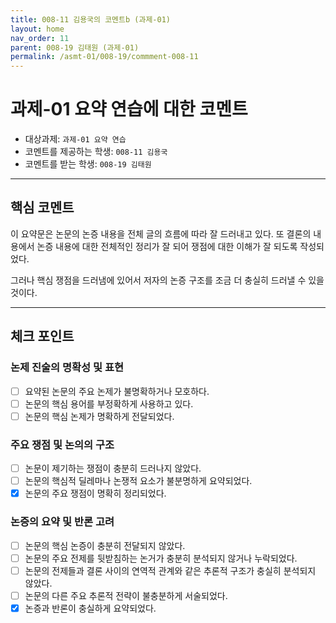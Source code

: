 ```yaml
---
title: 008-11 김용국의 코멘트b (과제-01) 
layout: home
nav_order: 11
parent: 008-19 김태원 (과제-01)
permalink: /asmt-01/008-19/commment-008-11
---
```


# 과제-01 요약 연습에 대한 코멘트

- 대상과제: `과제-01 요약 연습`
- 코멘트를 제공하는 학생: `008-11 김용국` 
- 코멘트를 받는 학생: `008-19 김태원` 

---
## 핵심 코멘트

이 요약문은 논문의 논증 내용을 전체 글의 흐름에 따라 잘 드러내고 있다. 또 결론의 내용에서 논증 내용에 대한 전체적인 정리가 잘 되어 쟁점에 대한 이해가 잘 되도록 작성되었다.

그러나 핵심 쟁점을 드러냄에 있어서 저자의 논증 구조를 조금 더 충실히 드러낼 수 있을 것이다.

---

## 체크 포인트

### 논제 진술의 명확성 및 표현  
- [ ] 요약된 논문의 주요 논제가 불명확하거나 모호하다.  
- [ ] 논문의 핵심 용어를 부정확하게 사용하고 있다.  
- [ ] 논문의 핵심 논제가 명확하게 전달되었다.  

### 주요 쟁점 및 논의의 구조  
- [ ] 논문이 제기하는 쟁점이 충분히 드러나지 않았다.  
- [ ] 논문의 핵심적 딜레마나 논쟁적 요소가 불분명하게 요약되었다.  
- [x] 논문의 주요 쟁점이 명확히 정리되었다.  

### 논증의 요약 및 반론 고려  
- [ ] 논문의 핵심 논증이 충분히 전달되지 않았다.  
- [ ] 논문의 주요 전제를 뒷받침하는 논거가 충분히 분석되지 않거나 누락되었다.  
- [ ] 논문의 전제들과 결론 사이의 연역적 관계와 같은 추론적 구조가 충실히 분석되지 않았다.  
- [ ] 논문의 다른 주요 추론적 전략이 불충분하게 서술되었다.
- [x] 논증과 반론이 충실하게 요약되었다. 